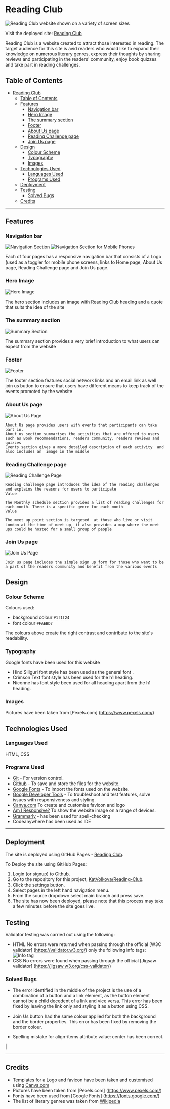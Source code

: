 # Reading Club

![Reading Club website shown on a variety of screen sizes](/assets/images/reading-club.jpg)

Visit the deployed site: [Reading Club](https://github.com/KatVolkova/reading-club)

Reading Club is a website created to attract those interested in reading. The target audience for this site is avid readers who would like to expand their knowledge on numerous literary genres, express their thoughts by sharing reviews and participating in the readers' community, enjoy book quizzes and take part in reading challenges.

## Table of Contents
   
- [Reading Club](#reading-club)
  - [Table of Contents](#table-of-contents)
  - [Features](#features)
    - [Navigation bar](#navigation-bar)
    - [Hero Image](#hero-image)
    - [The summary section](#the-summary-section)
    - [Footer](#footer)
    - [About Us page](#about-us-page)
    - [Reading Challenge page](#reading-challenge-page)
    - [Join Us page](#join-us-page)
  - [Design](#design)
    - [Colour Scheme](#colour-scheme)
    - [Typography](#typography)
    - [Images](#images)
  - [Technologies Used](#technologies-used)
    - [Languages Used](#languages-used)
    - [Programs Used](#programs-used)
  - [Deployment](#deployment)
  - [Testing](#testing)
    - [Solved Bugs](#solved-bugs)
  - [Credits](#credits)

- - -

## Features

### Navigation bar

![Navigation Section](/assets/images/navigation-reading-club.jpg)
![Navigation Section for Mobile Phones](/assets/images/navigation-mobile-reading-club.jpg)

Each of four pages has a responsive navigation bar that consists of a Logo (used as a toggler for mobile phone screens, links to Home page, About Us page, Reading  Challenge page and Join Us  page.

### Hero Image

![Hero Image](/assets/images/hero-page-reading-club.jpg)

The hero section includes an image with Reading Club heading and  a quote that suits the idea of the site

### The summary section

![Summary Section](/assets/images/summary2-section-reading-club.jpg)

The summary section provides a very brief introduction to what users  can expect from the website

### Footer

![Footer](/assets/images/footer-reading-club.jpg)

The footer section features social network links and  an email link as well join us  button to ensure that users have different means to keep track of the events promoted by the website

### About Us page

![About Us Page](/assets/images/about-page-reading-club.jpg)

	About Us page provides users with events that participants can take part in. 
	About us section summarises the activities that are offered to users such as Book recommendations, readers community, readers reviews and quizzes
    Events section gives a more detailed description of each activity  and also includes an  image in the middle

### Reading Challenge page

![Reading Challenge Page](/assets/images/reading-challenge-page-reading-club.jpg)

	Reading challenge page introduces the idea of the reading challenges and explains the reasons for users to participate
	Value
	
	The Monthly schedule section provides a list of reading challenges for each month. There is a specific genre for each month
	Value
	
	The meet up point section is targeted  at those who live or visit London at the time of meet up, it also provides a map where the meet ups could be hosted for a small group of people

### Join Us page

![Join Us Page](/assets/images/join-us-page-reading-club.jpg)

	Join us page includes the simple sign up form for those who want to be a part of the readers community and benefit from the various events

## Design

### Colour Scheme

Colours used:

- background colour `#1f1f24`  
- font colour `#FAEBD7`

The colours above create the right contrast and contribute to the site's readability.

### Typography

Google fonts have been used for this website

- Hind Siliguri font style has been used as the general font .
- Crimson Text font style has been used for the h1 heading.
- Niconne has font style been used for all heading apart from the h1 heading.

### Images

Pictures have been taken from [Pexels.com] (https://www.pexels.com/)

## Technologies Used

### Languages Used

HTML, CSS

### Programs Used

- [Git](https://git-scm.com/) - For version control.
- [Github](https://github.com/) - To save and store the files for the website.
- [Google Fonts](https://fonts.google.com/) - To import the fonts used on the website.
- [Google Developer Tools](https://developers.google.com/web/tools) - To troubleshoot and test features, solve issues with responsiveness and styling.
- [Canva.com](https://canva.com/) To create and customise favicon and logo
- [Am I Responsive?](http://ami.responsivedesign.is/) To show the website image on a range of devices.
- [Grammarly](https://app.grammarly.com/ ) - has been used for spell-checking
- Codeanywhere has been used as IDE

- - -

## Deployment

The site is deployed using GitHub Pages - [Reading Club](https://github.com/KatVolkova/reading-club/).

To Deploy the site using GitHub Pages:

1. Login (or signup) to Github.
2. Go to the repository for this project, [KatVolkova/Reading-Club](https://github.com/KatVolkova/reading-club/).
3. Click the settings button.
4. Select pages in the left hand navigation menu.
5. From the source dropdown select main branch and press save.
6. The site has now been deployed, please note that this process may take a few minutes before the site goes live.

## Testing

Validator testing was carried out using the following:

- HTML No errors were returned when passing through the official [W3C validator] (<https://validator.w3.org/>) only the following info tags:
 ![Info tag](/assets/images/htmlvalidation_info.jpg) 
- CSS No errors were found when passing through the official [Jigsaw validator] (https://jigsaw.w3.org/css-validator/)
  
### Solved Bugs

- The error identified in the middle of the project is the use of a combination of a button and a link element, as the button element cannot be a child decedent of a link and vice versa. This error has been fixed by leaving the link only and styling it as a button using CSS.
	 
- Join Us button had the same colour applied for both the background and the border properties. This error has been fixed by removing the border colour.
	 
- Spelling mistake for align-items attribute value: 
	center has been correct.

|
- - -

## Credits

- Templates for a Logo and favicon have been taken and customised using [Canva.com](https://www.canva.com/)
- Pictures have been taken from [Pexels.com] (https://www.pexels.com/)
- Fonts have been used from [Google Fonts] (https://fonts.google.com/)
- The list of literary genres was taken from [Wikipedia](https://en.wikipedia.org/wiki/List_of_writing_genres)
